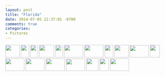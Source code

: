 ```yaml
---
layout: post
title: "Florida"
date: 2014-07-05 22:37:01 -0700
comments: true
categories: 
- Pictures
---
```

<div class="galleria">
<a href="http://img.gtww.net/2014/04_Florida/63b8/florida-26_0314bed.jpg"><img data-title="" data-description="" src="http://img.gtww.net/2014/04_Florida/63b8/Thumbs/florida-26_646d.jpg" height="40" width="45"/></a>
<a href="http://img.gtww.net/2014/04_Florida/63b8/florida-25_487decb.jpg"><img data-title="" data-description="" src="http://img.gtww.net/2014/04_Florida/63b8/Thumbs/florida-25_7136.jpg" height="40" width="26"/></a>
<a href="http://img.gtww.net/2014/04_Florida/63b8/florida-1_00b2e02.jpg"><img data-title="" data-description="" src="http://img.gtww.net/2014/04_Florida/63b8/Thumbs/florida-1_beca.jpg" height="40" width="24"/></a>
<a href="http://img.gtww.net/2014/04_Florida/63b8/florida-11_bca4177.jpg"><img data-title="" data-description="" src="http://img.gtww.net/2014/04_Florida/63b8/Thumbs/florida-11_0bd3.jpg" height="40" width="47"/></a>
<a href="http://img.gtww.net/2014/04_Florida/63b8/florida-12_53ea454.jpg"><img data-title="" data-description="" src="http://img.gtww.net/2014/04_Florida/63b8/Thumbs/florida-12_3ec4.jpg" height="40" width="24"/></a>
<a href="http://img.gtww.net/2014/04_Florida/63b8/florida-14_ecc8bb8.jpg"><img data-title="" data-description="" src="http://img.gtww.net/2014/04_Florida/63b8/Thumbs/florida-14_d197.jpg" height="40" width="60"/></a>
<a href="http://img.gtww.net/2014/04_Florida/63b8/florida-16_0bfb9fa.jpg"><img data-title="" data-description="" src="http://img.gtww.net/2014/04_Florida/63b8/Thumbs/florida-16_12a9.jpg" height="40" width="60"/></a>
<a href="http://img.gtww.net/2014/04_Florida/63b8/florida-17_8fd3202.jpg"><img data-title="" data-description="" src="http://img.gtww.net/2014/04_Florida/63b8/Thumbs/florida-17_2ed2.jpg" height="40" width="27"/></a>
<a href="http://img.gtww.net/2014/04_Florida/63b8/florida-19_c0cd5e2.jpg"><img data-title="" data-description="" src="http://img.gtww.net/2014/04_Florida/63b8/Thumbs/florida-19_a5c2.jpg" height="40" width="45"/></a>
<a href="http://img.gtww.net/2014/04_Florida/63b8/florida-2_1346325.jpg"><img data-title="" data-description="" src="http://img.gtww.net/2014/04_Florida/63b8/Thumbs/florida-2_93af.jpg" height="39" width="60"/></a>
<a href="http://img.gtww.net/2014/04_Florida/63b8/florida-20_2a8143b.jpg"><img data-title="" data-description="" src="http://img.gtww.net/2014/04_Florida/63b8/Thumbs/florida-20_727b.jpg" height="40" width="31"/></a>
<a href="http://img.gtww.net/2014/04_Florida/63b8/florida-21_abee98c.jpg"><img data-title="" data-description="" src="http://img.gtww.net/2014/04_Florida/63b8/Thumbs/florida-21_31bf.jpg" height="40" width="60"/></a>
<a href="http://img.gtww.net/2014/04_Florida/63b8/florida-23_c451cbd.jpg"><img data-title="" data-description="" src="http://img.gtww.net/2014/04_Florida/63b8/Thumbs/florida-23_1a02.jpg" height="40" width="60"/></a>
<a href="http://img.gtww.net/2014/04_Florida/63b8/florida-27_8d17de9.jpg"><img data-title="" data-description="" src="http://img.gtww.net/2014/04_Florida/63b8/Thumbs/florida-27_1634.jpg" height="40" width="60"/></a>
<a href="http://img.gtww.net/2014/04_Florida/63b8/florida-28_7e26ef4.jpg"><img data-title="" data-description="" src="http://img.gtww.net/2014/04_Florida/63b8/Thumbs/florida-28_9fba.jpg" height="39" width="60"/></a>
<a href="http://img.gtww.net/2014/04_Florida/63b8/florida-31_eaab109.jpg"><img data-title="" data-description="" src="http://img.gtww.net/2014/04_Florida/63b8/Thumbs/florida-31_cbac.jpg" height="40" width="38"/></a>
<a href="http://img.gtww.net/2014/04_Florida/63b8/florida-32_b1b0219.jpg"><img data-title="" data-description="" src="http://img.gtww.net/2014/04_Florida/63b8/Thumbs/florida-32_86af.jpg" height="40" width="29"/></a>
<a href="http://img.gtww.net/2014/04_Florida/63b8/florida-6_d2f2dad.jpg"><img data-title="" data-description="" src="http://img.gtww.net/2014/04_Florida/63b8/Thumbs/florida-6_0668.jpg" height="40" width="60"/></a>
</div>

